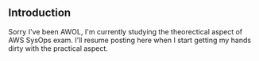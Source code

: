 
## Introduction
Sorry I've been AWOL, I'm currently studying the theorectical aspect of AWS SysOps exam. I'll resume posting here when I start getting my hands dirty with the practical aspect.


